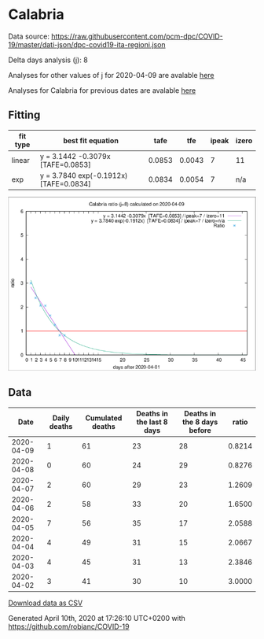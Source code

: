 # Calabria

Data source: https://raw.githubusercontent.com/pcm-dpc/COVID-19/master/dati-json/dpc-covid19-ita-regioni.json

Delta days analysis (j): 8

Analyses for other values of j for 2020-04-09 are avalable [here](../README.md)

Analyses for Calabria for previous dates are avalable [here](../../README.md)

## Fitting 
|fit type|best fit equation|tafe|tfe|ipeak|izero|
|-------|-----|--------|------|---|---|
|linear|y = 3.1442 -0.3079x  [TAFE=0.0853]|0.0853|0.0043|7|11|
|exp|y = 3.7840 exp(-0.1912x)  [TAFE=0.0834]|0.0834|0.0054|7|n/a|

![Plot](COVID-19_calabria_j8_2020-04-09.png)

## Data
|Date|Daily deaths|Cumulated deaths|Deaths in the last 8 days|Deaths in the 8 days before|ratio|
|----|----------|-----------|-------|--------------------|-----|
|2020-04-09|1|61|23|28|0.8214|
|2020-04-08|0|60|24|29|0.8276|
|2020-04-07|2|60|29|23|1.2609|
|2020-04-06|2|58|33|20|1.6500|
|2020-04-05|7|56|35|17|2.0588|
|2020-04-04|4|49|31|15|2.0667|
|2020-04-03|4|45|31|13|2.3846|
|2020-04-02|3|41|30|10|3.0000|

[Download data as CSV](COVID-19_calabria_j8_2020-04-09.csv)

Generated April 10th, 2020 at 17:26:10 UTC+0200 with https://github.com/robianc/COVID-19

